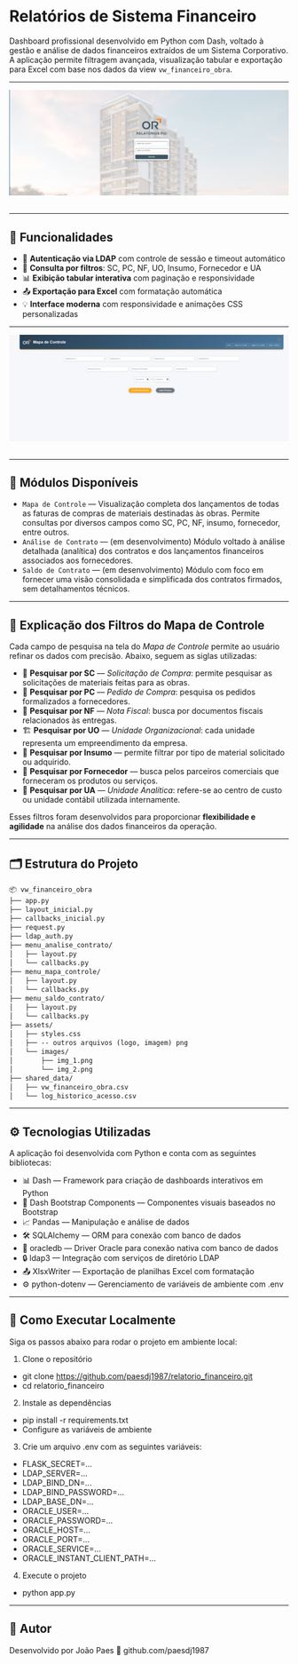 # Relatórios de Sistema Financeiro

Dashboard profissional desenvolvido em Python com Dash, voltado à gestão e análise de dados financeiros extraídos de um Sistema Corporativo. A aplicação permite filtragem avançada, visualização tabular e exportação para Excel com base nos dados da view `vw_financeiro_obra`.

---

<img src="assets/images/img_1.png" alt="Tela de Login" style="max-width: 100%; margin-bottom: 15px;"/>

---

## 🔧 Funcionalidades

- 🔐 **Autenticação via LDAP** com controle de sessão e timeout automático  
- 📄 **Consulta por filtros**: SC, PC, NF, UO, Insumo, Fornecedor e UA  
- 📊 **Exibição tabular interativa** com paginação e responsividade  
- 📤 **Exportação para Excel** com formatação automática  
- 💡 **Interface moderna** com responsividade e animações CSS personalizadas  

---

<img src="assets/images/img_2.png" alt="Tela do Mapa de Controle" style="max-width: 100%; margin-bottom: 15px;"/>

---

## 🧠 Módulos Disponíveis

- `Mapa de Controle` — Visualização completa dos lançamentos de todas as faturas de compras de materiais destinadas às obras. Permite consultas por diversos campos como SC, PC, NF, insumo, fornecedor, entre outros.
- `Análise de Contrato` — (em desenvolvimento) Módulo voltado à análise detalhada (analítica) dos contratos e dos lançamentos financeiros associados aos fornecedores.
- `Saldo de Contrato` — (em desenvolvimento) Módulo com foco em fornecer uma visão consolidada e simplificada dos contratos firmados, sem detalhamentos técnicos.

---

## 📌 Explicação dos Filtros do Mapa de Controle

Cada campo de pesquisa na tela do *Mapa de Controle* permite ao usuário refinar os dados com precisão. Abaixo, seguem as siglas utilizadas:

- 🔎 **Pesquisar por SC** — *Solicitação de Compra*: permite pesquisar as solicitações de materiais feitas para as obras.  
- 🔎 **Pesquisar por PC** — *Pedido de Compra*: pesquisa os pedidos formalizados a fornecedores.  
- 🔎 **Pesquisar por NF** — *Nota Fiscal*: busca por documentos fiscais relacionados às entregas.  
- 🏗️ **Pesquisar por UO** — *Unidade Organizacional*: cada unidade representa um empreendimento da empresa.  
- 🧱 **Pesquisar por Insumo** — permite filtrar por tipo de material solicitado ou adquirido.  
- 🧾 **Pesquisar por Fornecedor** — busca pelos parceiros comerciais que forneceram os produtos ou serviços.  
- 💼 **Pesquisar por UA** — *Unidade Analítica*: refere-se ao centro de custo ou unidade contábil utilizada internamente.  

Esses filtros foram desenvolvidos para proporcionar **flexibilidade e agilidade** na análise dos dados financeiros da operação.

---

## 🗂️ Estrutura do Projeto

```text
📦 vw_financeiro_obra
├── app.py
├── layout_inicial.py
├── callbacks_inicial.py
├── request.py
├── ldap_auth.py
├── menu_analise_contrato/
│   ├── layout.py
│   └── callbacks.py
├── menu_mapa_controle/
│   ├── layout.py
│   └── callbacks.py
├── menu_saldo_contrato/
│   ├── layout.py
│   └── callbacks.py
├── assets/
│   ├── styles.css
│   ├── -- outros arquivos (logo, imagem) png
│   └── images/
│       ├── img_1.png
│       └── img_2.png
├── shared_data/
│   ├── vw_financeiro_obra.csv
│   └── log_historico_acesso.csv
```
---

## ⚙️ Tecnologias Utilizadas
A aplicação foi desenvolvida com Python e conta com as seguintes bibliotecas:

- 📊 Dash — Framework para criação de dashboards interativos em Python
- 💠 Dash Bootstrap Components — Componentes visuais baseados no Bootstrap
- 📈 Pandas — Manipulação e análise de dados
- 🛠️ SQLAlchemy — ORM para conexão com banco de dados
- 🧩 oracledb — Driver Oracle para conexão nativa com banco de dados
- 🔒 ldap3 — Integração com serviços de diretório LDAP
- 📤 XlsxWriter — Exportação de planilhas Excel com formatação
- ⚙️ python-dotenv — Gerenciamento de variáveis de ambiente com .env

---

## 🏁 Como Executar Localmente
Siga os passos abaixo para rodar o projeto em ambiente local:

1. Clone o repositório

- git clone https://github.com/paesdj1987/relatorio_financeiro.git
- cd relatorio_financeiro

2. Instale as dependências

- pip install -r requirements.txt
- Configure as variáveis de ambiente

3. Crie um arquivo .env com as seguintes variáveis:

- FLASK_SECRET=...
- LDAP_SERVER=...
- LDAP_BIND_DN=...
- LDAP_BIND_PASSWORD=...
- LDAP_BASE_DN=...
- ORACLE_USER=...
- ORACLE_PASSWORD=...
- ORACLE_HOST=...
- ORACLE_PORT=...
- ORACLE_SERVICE=...
- ORACLE_INSTANT_CLIENT_PATH=...

4. Execute o projeto

- python app.py

---

## 👤 Autor
Desenvolvido por João Paes
🔗 github.com/paesdj1987